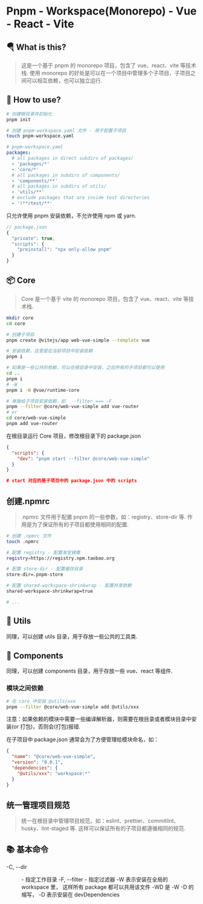 # Pnpm - Workspace(Monorepo) - Vue - React - Vite

## 🪂 What is this?

> 这是一个基于 pnpm 的 monorepo 项目，包含了 vue、react、vite 等技术栈.
> 使用 monorepo 的好处是可以在一个项目中管理多个子项目，子项目之间可以相互依赖，也可以独立运行.

## 🥽 How to use?

```bash
# 创建根目录并初始化
pnpm init

# 创建 pnpm-workspace.yaml 文件 - 用于配置子项目
touch pnpm-workspace.yaml
```

```yaml
# pnpm-workspace.yaml
packages:
  # all packages in direct subdirs of packages/
  - 'packages/*'
  - 'core/*'
  # all packages in subdirs of components/
  - 'components/**'
  # all packages in subdirs of utils/
  - 'utils/**'
  # exclude packages that are inside test directories
  - '!**/test/**'
```

只允许使用 pnpm 安装依赖，不允许使用 npm 或 yarn.

```js
// package.json
{
  "private": true,
  "scripts": {
    "preinstall": "npx only-allow pnpm"
  }
}
```

## 📦 Core

> Core 是一个基于 vite 的 monorepo 项目，包含了 vue、react、vite 等技术栈.

```bash
mkdir core
cd core

# 创建子项目
pnpm create @vitejs/app web-vue-simple --template vue

# 安装依赖，这里是在当前项目中安装依赖
pnpm i

# 如果是一些公共的依赖，可以在根目录中安装，之后所有的子项目都可以使用
cd ..
pnpm i
# -W
pnpm i -W @vue/runtime-core

# 单独给子项目安装依赖，如  --filter === -F
pnpm --filter @core/web-vue-simple add vue-router
# or
cd core/web-vue-simple
pnpm add vue-router
```

在根目录运行 Core 项目，修改根目录下的 package.json

```json
{
  "scripts": {
    "dev": "pnpm start --filter @core/web-vue-simple"
  }
}

# start 对应的是子项目中的 package.json 中的 scripts
```

## 创建.npmrc

> .npmrc 文件用于配置 pnpm 的一些参数，如：registry、store-dir 等.
> 作用是为了保证所有的子项目都使用相同的配置.

```bash
# 创建 .npmrc 文件
touch .npmrc

# 配置 registry - 配置淘宝镜像
registry=https://registry.npm.taobao.org

# 配置 store-dir - 配置缓存目录
store-dir=.pnpm-store

# 配置 shared-workspace-shrinkwrap - 配置共享依赖
shared-workspace-shrinkwrap=true

# ...

```

## 🔧 Utils

同理，可以创建 utils 目录，用于存放一些公共的工具类.

## 🧳 Components

同理，可以创建 components 目录，用于存放一些 vue、react 等组件.

### 模块之间依赖

```bash
# 在 core 中安装 @utils/xxx
pnpm --filter @core/web-vue-simple add @utils/xxx
```

注意：如果依赖的模块中需要一些编译解析器，则需要在根目录或者模块目录中安装(or 打包)，否则会(打包)报错.

在子项目中 package.json 通常会为了方便管理给模块命名，如：

```json
{
  "name": "@core/web-vue-simple",
  "version": "0.0.1",
  "dependencies": {
    "@utils/xxx": "workspace:*"
  }
}
```

## 统一管理项目规范

> 统一在根目录中管理项目规范，如：eslint、prettier、commitlint、husky、lint-staged 等.
> 这样可以保证所有的子项目都遵循相同的规范.

## 📚 基本命令

-C, --dir <dir> - 指定工作目录
-F, --filter <filter> - 指定过滤器
-W 表示安装在全局的 workspace 里， 这样所有 package 都可以共用该文件
-WD 是 -W -D 的缩写， -D 表示安装在 devDependencies
